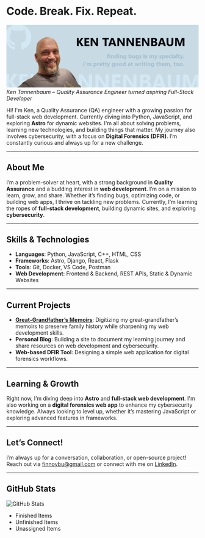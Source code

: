 # Code. Break. Fix. Repeat.
![Banner image: Ken Tannenbaum - finding bugs is my specialty. i'm pretty good at writing them, too.](https://raw.githubusercontent.com/finnoybu/finnoybu/master/gh-profile-header.png)  
*Ken Tannenbaum – Quality Assurance Engineer turned aspiring Full-Stack Developer*  

Hi! I'm Ken, a Quality Assurance (QA) engineer with a growing passion for full-stack web development. Currently diving into Python, JavaScript, and exploring **Astro** for dynamic websites. I'm all about solving problems, learning new technologies, and building things that matter. My journey also involves cybersecurity, with a focus on **Digital Forensics (DFIR)**. I’m constantly curious and always up for a new challenge.

---

## **About Me**

I’m a problem-solver at heart, with a strong background in **Quality Assurance** and a budding interest in **web development**. I’m on a mission to learn, grow, and share. Whether it’s finding bugs, optimizing code, or building web apps, I thrive on tackling new problems. Currently, I’m learning the ropes of **full-stack development**, building dynamic sites, and exploring **cybersecurity**.

---

## **Skills & Technologies**

- **Languages**: Python, JavaScript, C++, HTML, CSS
- **Frameworks**: Astro, Django, React, Flask
- **Tools**: Git, Docker, VS Code, Postman
- **Web Development**: Frontend & Backend, REST APIs, Static & Dynamic Websites

---

## **Current Projects**

- **[Great-Grandfather’s Memoirs](https://github.com/Finnoybu/memoirs)**: Digitizing my great-grandfather’s memoirs to preserve family history while sharpening my web development skills.
- **Personal Blog**: Building a site to document my learning journey and share resources on web development and cybersecurity.
- **Web-based DFIR Tool**: Designing a simple web application for digital forensics workflows.

---

## **Learning & Growth**

Right now, I’m diving deep into **Astro** and **full-stack web development**. I'm also working on a **digital forensics web app** to enhance my cybersecurity knowledge. Always looking to level up, whether it’s mastering JavaScript or exploring advanced features in frameworks.

---

## **Let’s Connect!**

I’m always up for a conversation, collaboration, or open-source project! Reach out via [finnoybu@gmail.com](mailto:finnoybu@gmail.com) or connect with me on [LinkedIn](https://www.linkedin.com/in/ken-tannenbaum).

---

## **GitHub Stats**

![GitHub Stats](https://github-readme-stats.vercel.app/api?username=finnoybu&count_private=true&show_icons=true)

- <i class="fas fa-check"></i> Finished Items
- <i class="fas fa-times"></i> Unfinished Items
- <i class="fas fa-inbox"></i> Unassigned Items